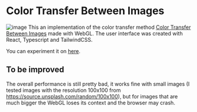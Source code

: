 # Color Transfer Between Images
![image](https://user-images.githubusercontent.com/19363147/137603569-e7f5abb2-4897-4a45-b2da-e6bb21237acb.png)
This an implementation of the color transfer method [Color Transfer Between Images](https://www.cs.tau.ac.il/~turkel/imagepapers/ColorTransfer.pdf) made with WebGL. The user interface was created with React, Typescript and TailwindCSS.

You can experiment it on [here](https://6163d99efb0bc600072ea2b1--blissful-mestorf-5654ad.netlify.app/).

## To be improved
The overall performance is still pretty bad, it works fine with small images (I tested images with the resolution 100x100 from https://source.unsplash.com/random/100x100), but for images that are much bigger the WebGL loses its context and the browser may crash.
